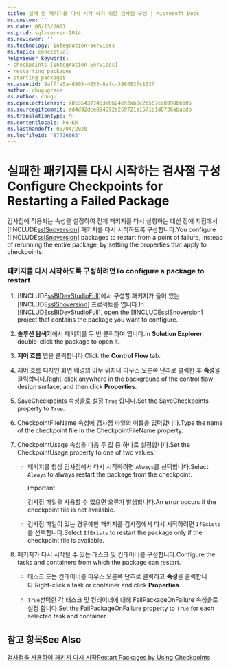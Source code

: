 ```yaml
---
title: 실패 한 패키지를 다시 시작 하기 위한 검사점 구성 | Microsoft Docs
ms.custom: ''
ms.date: 06/13/2017
ms.prod: sql-server-2014
ms.reviewer: ''
ms.technology: integration-services
ms.topic: conceptual
helpviewer_keywords:
- checkpoints [Integration Services]
- restarting packages
- starting packages
ms.assetid: 9afffa5a-d803-4653-8afc-386453fc163f
author: chugugrace
ms.author: chugu
ms.openlocfilehash: a85354377453e0b24692ab8c2b567cc8998b6b05
ms.sourcegitcommit: ad4d92dce894592a259721a1571b1d8736abacdb
ms.translationtype: MT
ms.contentlocale: ko-KR
ms.lasthandoff: 08/04/2020
ms.locfileid: "87736663"
---
```

# <a name="configure-checkpoints-for-restarting-a-failed-package"></a><span data-ttu-id="ff73c-102">실패한 패키지를 다시 시작하는 검사점 구성</span><span class="sxs-lookup"><span data-stu-id="ff73c-102">Configure Checkpoints for Restarting a Failed Package</span></span>
  <span data-ttu-id="ff73c-103">검사점에 적용되는 속성을 설정하여 전체 패키지를 다시 실행하는 대신 장애 지점에서 [!INCLUDE[ssISnoversion](../includes/ssisnoversion-md.md)] 패키지를 다시 시작하도록 구성합니다.</span><span class="sxs-lookup"><span data-stu-id="ff73c-103">You configure [!INCLUDE[ssISnoversion](../includes/ssisnoversion-md.md)] packages to restart from a point of failure, instead of rerunning the entire package, by setting the properties that apply to checkpoints.</span></span>  
  
### <a name="to-configure-a-package-to-restart"></a><span data-ttu-id="ff73c-104">패키지를 다시 시작하도록 구성하려면</span><span class="sxs-lookup"><span data-stu-id="ff73c-104">To configure a package to restart</span></span>  
  
1.  <span data-ttu-id="ff73c-105">[!INCLUDE[ssBIDevStudioFull](../includes/ssbidevstudiofull-md.md)]에서 구성할 패키지가 들어 있는 [!INCLUDE[ssISnoversion](../includes/ssisnoversion-md.md)] 프로젝트를 엽니다.</span><span class="sxs-lookup"><span data-stu-id="ff73c-105">In [!INCLUDE[ssBIDevStudioFull](../includes/ssbidevstudiofull-md.md)], open the [!INCLUDE[ssISnoversion](../includes/ssisnoversion-md.md)] project that contains the package you want to configure.</span></span>  
  
2.  <span data-ttu-id="ff73c-106">**솔루션 탐색기**에서 패키지를 두 번 클릭하여 엽니다.</span><span class="sxs-lookup"><span data-stu-id="ff73c-106">In **Solution Explorer**, double-click the package to open it.</span></span>  
  
3.  <span data-ttu-id="ff73c-107">**제어 흐름** 탭을 클릭합니다.</span><span class="sxs-lookup"><span data-stu-id="ff73c-107">Click the **Control Flow** tab.</span></span>  
  
4.  <span data-ttu-id="ff73c-108">제어 흐름 디자인 화면 배경의 아무 위치나 마우스 오른쪽 단추로 클릭한 후 **속성**을 클릭합니다.</span><span class="sxs-lookup"><span data-stu-id="ff73c-108">Right-click anywhere in the background of the control flow design surface, and then click **Properties**.</span></span>  
  
5.  <span data-ttu-id="ff73c-109">SaveCheckpoints 속성을로 설정 `True` 합니다.</span><span class="sxs-lookup"><span data-stu-id="ff73c-109">Set the SaveCheckpoints property to `True`.</span></span>  
  
6.  <span data-ttu-id="ff73c-110">CheckpointFileName 속성에 검사점 파일의 이름을 입력합니다.</span><span class="sxs-lookup"><span data-stu-id="ff73c-110">Type the name of the checkpoint file in the CheckpointFileName property.</span></span>  
  
7.  <span data-ttu-id="ff73c-111">CheckpointUsage 속성을 다음 두 값 중 하나로 설정합니다.</span><span class="sxs-lookup"><span data-stu-id="ff73c-111">Set the CheckpointUsage property to one of two values:</span></span>  
  
    -   <span data-ttu-id="ff73c-112">패키지를 항상 검사점에서 다시 시작하려면 `Always`를 선택합니다.</span><span class="sxs-lookup"><span data-stu-id="ff73c-112">Select `Always` to always restart the package from the checkpoint.</span></span>  
  
        > [!IMPORTANT]  
        >  <span data-ttu-id="ff73c-113">검사점 파일을 사용할 수 없으면 오류가 발생합니다.</span><span class="sxs-lookup"><span data-stu-id="ff73c-113">An error occurs if the checkpoint file is not available.</span></span>  
  
    -   <span data-ttu-id="ff73c-114">검사점 파일이 있는 경우에만 패키지를 검사점에서 다시 시작하려면 `IfExists`를 선택합니다.</span><span class="sxs-lookup"><span data-stu-id="ff73c-114">Select `IfExists` to restart the package only if the checkpoint file is available.</span></span>  
  
8.  <span data-ttu-id="ff73c-115">패키지가 다시 시작될 수 있는 태스크 및 컨테이너를 구성합니다.</span><span class="sxs-lookup"><span data-stu-id="ff73c-115">Configure the tasks and containers from which the package can restart.</span></span>  
  
    -   <span data-ttu-id="ff73c-116">태스크 또는 컨테이너를 마우스 오른쪽 단추로 클릭하고 **속성**을 클릭합니다.</span><span class="sxs-lookup"><span data-stu-id="ff73c-116">Right-click a task or container and click **Properties**.</span></span>  
  
    -   <span data-ttu-id="ff73c-117">`True`선택한 각 태스크 및 컨테이너에 대해 FailPackageOnFailure 속성을로 설정 합니다.</span><span class="sxs-lookup"><span data-stu-id="ff73c-117">Set the FailPackageOnFailure property to `True` for each selected task and container.</span></span>  
  
## <a name="see-also"></a><span data-ttu-id="ff73c-118">참고 항목</span><span class="sxs-lookup"><span data-stu-id="ff73c-118">See Also</span></span>  
 [<span data-ttu-id="ff73c-119">검사점을 사용하여 패키지 다시 시작</span><span class="sxs-lookup"><span data-stu-id="ff73c-119">Restart Packages by Using Checkpoints</span></span>](packages/restart-packages-by-using-checkpoints.md)  
  
  
